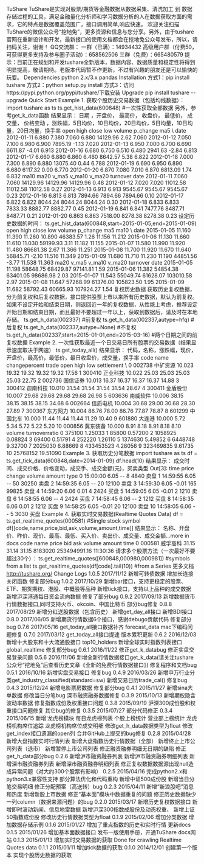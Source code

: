 TuShare TuShare是实现对股票/期货等金融数据从数据采集、清洗加工 到 数据存储过程的工具，满足金融量化分析师和学习数据分析的人在数据获取方面的需求，它的特点是数据覆盖范围广，接口调用简单,响应快速。 欢迎关注扫描TuShare的微信公众号“挖地兔”，更多资源和信息与您分享。另外，由于tushare官网在重新设计和开发，最新接口的使用文档都会在挖地兔公众号发布，所以，请扫码关注，谢谢！ QQ交流群： 一群（已满）：14934432 高级用户群（付费50，可获得更多支持及参与圈子活动）：658562506 三群（免费）：665480579 提示：目前正在规划和开发tushare全新版本，数据内容、数据质量和稳定性将得到明显提高，敬请期待。老版本代码暂不作更新，不过有兴趣的朋友还是可以愉快的玩耍。 Dependencies python 2.x/3.x pandas Installation 方式1：pip install tushare 方式2：python setup.py install 方式3：访问https://pypi.python.org/pypi/tushare/下载安装 Upgrade pip install tushare --upgrade Quick Start Example 1. 获取个股历史交易数据（包括均线数据）： import tushare as ts ts.get_hist_data(600848) #一次性获取全部数据 另外，参考get_k_data函数 结果显示： 日期 ，开盘价， 最高价， 收盘价， 最低价， 成交量， 价格变动 ，涨跌幅，5日均价，10日均价，20日均价，5日均量，10日均量，20日均量，换手率 open high close low volume p_change ma5 \ date 2012-01-11 6.880 7.380 7.060 6.880 14129.96 2.62 7.060 2012-01-12 7.050 7.100 6.980 6.900 7895.19 -1.13 7.020 2012-01-13 6.950 7.000 6.700 6.690 6611.87 -4.01 6.913 2012-01-16 6.680 6.750 6.510 6.480 2941.63 -2.84 6.813 2012-01-17 6.660 6.880 6.860 6.460 8642.57 5.38 6.822 2012-01-18 7.000 7.300 6.890 6.880 13075.40 0.44 6.788 2012-01-19 6.690 6.950 6.890 6.680 6117.32 0.00 6.770 2012-01-20 6.870 7.080 7.010 6.870 6813.09 1.74 6.832 ma10 ma20 v_ma5 v_ma10 v_ma20 turnover date 2012-01-11 7.060 7.060 14129.96 14129.96 14129.96 0.48 2012-01-12 7.020 7.020 11012.58 11012.58 11012.58 0.27 2012-01-13 6.913 6.913 9545.67 9545.67 9545.67 0.23 2012-01-16 6.813 6.813 7894.66 7894.66 7894.66 0.10 2012-01-17 6.822 6.822 8044.24 8044.24 8044.24 0.30 2012-01-18 6.833 6.833 7833.33 8882.77 8882.77 0.45 2012-01-19 6.841 6.841 7477.76 8487.71 8487.71 0.21 2012-01-20 6.863 6.863 7518.00 8278.38 8278.38 0.23 设定历史数据的时间： ts.get_hist_data(600848,start=2015-01-05,end=2015-01-09) open high close low volume p_change ma5 ma10 \ date 2015-01-05 11.160 11.390 11.260 10.890 46383.57 1.26 11.156 11.212 2015-01-06 11.130 11.660 11.610 11.030 59199.93 3.11 11.182 11.155 2015-01-07 11.580 11.990 11.920 11.480 86681.38 2.67 11.366 11.251 2015-01-08 11.700 11.920 11.670 11.640 56845.71 -2.10 11.516 11.349 2015-01-09 11.680 11.710 11.230 11.190 44851.56 -3.77 11.538 11.363 ma20 v_ma5 v_ma10 v_ma20 turnover date 2015-01-05 11.198 58648.75 68429.87 97141.81 1.59 2015-01-06 11.382 54854.38 63401.05 98686.98 2.03 2015-01-07 11.543 55049.74 61628.07 103010.58 2.97 2015-01-08 11.647 57268.99 61376.00 105823.50 1.95 2015-01-09 11.682 58792.43 60665.93 107924.27 1.54 复权历史数据 获取历史复权数据，分为前复权和后复权数据，接口提供股票上市以来所有历史数据，默认为前复权。如果不设定开始和结束日期，则返回近一年的复权数据，从性能上考虑，推荐设定开始日期和结束日期，而且最好不要超过一年以上，获取到数据后，请及时在本地存储。 ts.get_h_data(002337) #前复权 ts.get_h_data(002337,autype=hfq) #后复权 ts.get_h_data(002337,autype=None) #不复权 ts.get_h_data(002337,start=2015-01-01,end=2015-03-16) #两个日期之间的前复权数据 Example 2. 一次性获取最近一个日交易日所有股票的交易数据（结果显示速度取决于网速） ts.get_today_all() 结果显示： 代码，名称，涨跌幅，现价，开盘价，最高价，最低价，最日收盘价，成交量，换手率 code name changepercent trade open high low settlement \ 0 002738 中矿资源 10.023 19.32 19.32 19.32 19.32 17.56 1 300410 正业科技 10.022 25.03 25.03 25.03 25.03 22.75 2 002736 国信证券 10.013 16.37 16.37 16.37 16.37 14.88 3 300412 迦南科技 10.010 31.54 31.54 31.54 31.54 28.67 4 300411 金盾股份 10.007 29.68 29.68 29.68 29.68 26.98 5 603636 南威软件 10.006 38.15 38.15 38.15 38.15 34.68 6 002664 信质电机 10.004 30.68 29.00 30.68 28.30 27.89 7 300367 东方网力 10.004 86.76 78.00 86.76 77.87 78.87 8 601299 中国北车 10.000 11.44 11.44 11.44 11.29 10.40 9 601880 大连港 10.000 5.72 5.34 5.72 5.22 5.20 10 000856 冀东装备 10.000 8.91 8.18 8.91 8.18 8.10 volume turnoverratio 0 375100 1.25033 1 85800 0.57200 2 1058925 0.08824 3 69400 0.51791 4 252220 1.26110 5 1374630 5.49852 6 6448748 9.32700 7 2025030 6.88669 8 433453523 4.28056 9 323469835 9.61735 10 25768152 19.51090 Example 3. 获取历史分笔数据 import tushare as ts df = ts.get_tick_data(600848,date=2014-01-09) df.head(10) 结果显示： 成交时间、成交价格、价格变动，成交手、成交金额(元)，买卖类型 Out[3]: time price change volume amount type 0 15:00:00 6.05 -- 8 4840 卖盘 1 14:59:55 6.05 -- 50 30250 卖盘 2 14:59:35 6.05 -- 20 12100 卖盘 3 14:59:30 6.05 -0.01 165 99825 卖盘 4 14:59:20 6.06 0.01 4 2424 买盘 5 14:59:05 6.05 -0.01 2 1210 卖盘 6 14:58:55 6.06 -- 4 2424 买盘 7 14:58:45 6.06 -- 2 1212 买盘 8 14:58:35 6.06 0.01 2 1212 买盘 9 14:58:25 6.05 -0.01 20 12100 卖盘 10 14:58:05 6.06 -- 5 3030 买盘 Example 4. 获取实时交易数据(Realtime Quotes Data) df = ts.get_realtime_quotes(000581) #Single stock symbol df[[code,name,price,bid,ask,volume,amount,time]] 结果显示： 名称、开盘价、昨价、现价、最高、最低、买入价、卖出价、成交量、成交金额...more in docs code name price bid ask volume amount time 0 000581 威孚高科 31.15 31.14 31.15 8183020 253494991.16 11:30:36 请求多个股票方法（一次最好不要超过30个）： ts.get_realtime_quotes([600848,000980,000981]) #symbols from a list ts.get_realtime_quotes(df[code].tail(10)) #from a Series 更多文档 http://tushare.org/ Change Logs 1.0.5 2017/11/12 新增可转债数据 增加长连接关闭函数 修复部分bug 1.0.2 2017/10/29 新增bar接口，支持更稳定的股票、ETF、期货期权、港股、中概股等品种 新增tick接口，支持以上品种的成交数据 新增沪深港通每日资金流向数据 修复了部分bug 0.9.2 2017/09/13 新增数据货币行情数据接口,同时支持火币、okcoin、中国比特币 部分bug修复 0.8.8 2017/08/29 新增分红送股数据（包含历史） 新增get_day_all接口 新增BDI接口 0.8.0 2017/06/05 新增期货行情数据6个接口，感谢debugo贡献代码 修复部分bug 0.7.6 2017/05/16 get_today_all接口数据补齐 forecast_data mac下编码问题修复 0.7.0 2017/03/12 get_today_all接口提速 版本累积更新 0.6.2 2016/12/03 新增十大股东和十大流通股接口 top10_holders 新增全球实时指数列表接口 global_realtime 修复部分bug 0.6.1 2016/11/22 修正get_k_databug 修正实盘交易登录问题 0.5.6 2016/11/06 新增全新行情数据接口get_k_data(请关注tushare公众号“挖地兔”后查看历史文章《全新的免费行情数据接口》) 修复程序和文档bug 0.5.1 2016/10/16 新增实盘交易接口 修复bug 0.4.9 2016/03/26 新增申万行业分类get_industry_classified(standard=sw) 新增交易日历trade_cal() 修复bug 0.4.3 2015/12/24 新增电影票房数据 修复部分bug 0.4.1 2015/11/27 新增sina大单数据 修改当日分笔bug 深市融资融券数据修复 0.3.9 2015/10/13 新增期权隐含波动率数据 修复指数成份及权重接口问题 0.3.8 2015/09/19 沪深300成份股和权重接口问题修复 其它bug的修复 0.3.5 2015/07/27 部分代码修正 0.3.4 2015/06/15 新增‘龙虎榜模块 每日龙虎榜列表 个股上榜统计 营业部上榜统计 龙虎榜机构席位追踪 龙虎榜机构席位成交明细 修改get_h_data数据类型为float 修改get_index接口遗漏的open列 合并GitHub上提交的bug修复 0.2.8 2015/04/28 新增大盘指数实时行情列表 新增大盘指数历史行情数据（全部） 新增终止上市公司列表（退市） 新增暂停上市公司列表 修正融资融券明细无日期的缺陷 修正get_h_data部分bug 0.2.6 新增沪市融资融券列表 新增沪市融资融券明细列表 新增深市融资融券列表 新增深市融资融券明细列表 修正复权数据数据源出现null造成异常问题（对大约300个股票有影响） 0.2.5 2015/04/16 完成python2.x和python3.x兼容性支持 部分算法优化和代码重构 新增中证500成份股 新增当日分笔交易明细 修正分配预案（高送转）bug 0.2.3 2015/04/11 新增“新浪股吧”消息和热度 新增新股上市数据 修正“基本面”模块中数据重复的问题 修正历史数据缺少一列column（数据来源问题）的bug 0.2.0 2015/03/17 新增历史复权数据接口 新增即时滚动新闻、信息地雷数据 新增沪深300指数成股份及动态权重、 新增上证50指数成份股 修改历史行情数据类型为float 0.1.9 2015/02/06 增加分类数据 增加数据存储示例 0.1.6 2015/01/27 增加了重点指数的历史和实时行情 更新docs 0.1.5 2015/01/26 增加基本面数据接口 发布一版使用手册，开通TuShare docs网站 0.1.3 2015/01/13 增加实时交易数据的获取 Done for crawling Realtime Quotes data 0.1.1 2015/01/11 增加tick数据的获取 0.1.0 2014/12/01 创建第一个版本 实现个股历史数据的获取